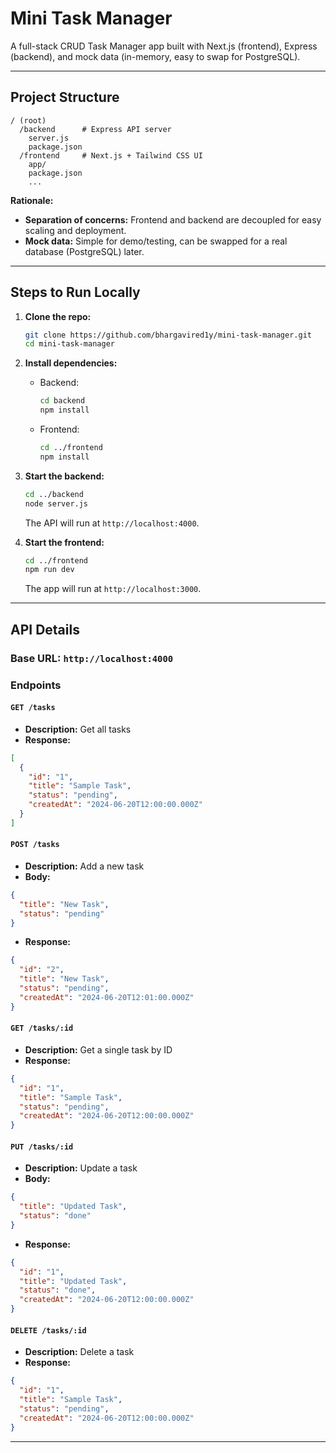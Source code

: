 # Mini Task Manager

A full-stack CRUD Task Manager app built with Next.js (frontend), Express (backend), and mock data (in-memory, easy to swap for PostgreSQL).

---

## Project Structure

```
/ (root)
  /backend      # Express API server
    server.js
    package.json
  /frontend     # Next.js + Tailwind CSS UI
    app/
    package.json
    ...
```

**Rationale:**
- **Separation of concerns:** Frontend and backend are decoupled for easy scaling and deployment.
- **Mock data:** Simple for demo/testing, can be swapped for a real database (PostgreSQL) later.

---

## Steps to Run Locally

1. **Clone the repo:**
   ```sh
   git clone https://github.com/bhargavired1y/mini-task-manager.git
   cd mini-task-manager
   ```

2. **Install dependencies:**
   - Backend:
     ```sh
     cd backend
     npm install
     ```
   - Frontend:
     ```sh
     cd ../frontend
     npm install
     ```

3. **Start the backend:**
   ```sh
   cd ../backend
   node server.js
   ```
   The API will run at `http://localhost:4000`.

4. **Start the frontend:**
   ```sh
   cd ../frontend
   npm run dev
   ```
   The app will run at `http://localhost:3000`.

---

## API Details

### Base URL: `http://localhost:4000`

### Endpoints

#### `GET /tasks`
- **Description:** Get all tasks
- **Response:**
```json
[
  {
    "id": "1",
    "title": "Sample Task",
    "status": "pending",
    "createdAt": "2024-06-20T12:00:00.000Z"
  }
]
```

#### `POST /tasks`
- **Description:** Add a new task
- **Body:**
```json
{
  "title": "New Task",
  "status": "pending"
}
```
- **Response:**
```json
{
  "id": "2",
  "title": "New Task",
  "status": "pending",
  "createdAt": "2024-06-20T12:01:00.000Z"
}
```

#### `GET /tasks/:id`
- **Description:** Get a single task by ID
- **Response:**
```json
{
  "id": "1",
  "title": "Sample Task",
  "status": "pending",
  "createdAt": "2024-06-20T12:00:00.000Z"
}
```

#### `PUT /tasks/:id`
- **Description:** Update a task
- **Body:**
```json
{
  "title": "Updated Task",
  "status": "done"
}
```
- **Response:**
```json
{
  "id": "1",
  "title": "Updated Task",
  "status": "done",
  "createdAt": "2024-06-20T12:00:00.000Z"
}
```

#### `DELETE /tasks/:id`
- **Description:** Delete a task
- **Response:**
```json
{
  "id": "1",
  "title": "Sample Task",
  "status": "pending",
  "createdAt": "2024-06-20T12:00:00.000Z"
}
```

---

